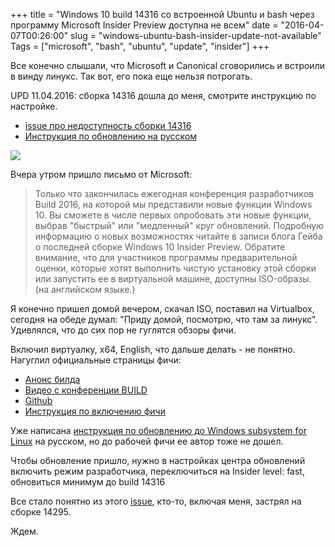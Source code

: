 +++
title = "Windows 10 build 14316 со встроенной Ubuntu и bash через программу Microsoft Insider Preview доступна не всем"
date = "2016-04-07T00:26:00"
slug = "windows-ubuntu-bash-insider-update-not-available"
Tags = ["microsoft", "bash", "ubuntu", "update", "insider"]
+++

Все конечно слышали, что Microsoft и Canonical сговорились и встроили в винду линукс. Так вот, его пока еще нельзя потрогать.

UPD 11.04.2016: сборка 14316 дошла до меня, смотрите инструкцию по настройке.

- [issue про недоступность сборки 14316](https://github.com/Microsoft/CommandLine-Documentation/issues/5)
- [Инструкция по обновлению на русском](http://blog.zacorp.ru/main/kak-vklyuchit-podderzhku-ubuntu-v-windows-10/)

<img src="http://az648995.vo.msecnd.net/win/2016/04/bash-1024x569.png" />

<!--more-->

Вчера утром пришло письмо от Microsoft:

> Только что закончилась ежегодная конференция разработчиков Build 2016, на которой мы представили новые функции Windows 10.
> Вы сможете в числе первых опробовать эти новые функции, выбрав "быстрый" или "медленный" круг обновлений. Подробную информацию о новых возможностях читайте в записи блога Гейба о последней сборке Windows 10 Insider Preview. Обратите внимание, что для участников программы предварительной оценки, которые хотят выполнить чистую установку этой сборки или запустить ее в виртуальной машине, доступны ISO-образы. (на английском языке.)

Я конечно пришел домой вечером, скачал ISO, поставил на Virtualbox, сегодня на обеде думал: "Приду домой, посмотрю, что там за линукс". Удивлялся, что до сих пор не гуглятся обзоры фичи.

Включил виртуалку, x64, English, что дальше делать - не понятно. Нагуглил официальные страницы фичи:

- [Анонс билда](https://blogs.windows.com/windowsexperience/2016/04/06/announcing-windows-10-insider-preview-build-14316/)
- [Видео с конференции BUILD](https://msdn.microsoft.com/en-us/commandline/wsl/about)
- [Github](https://github.com/Microsoft/CommandLine-Documentation)
- [Инструкция по включению фичи](https://github.com/Microsoft/CommandLine-Documentation/blob/master/commandline/WSL/install_guide.md)

Уже написана [инструкция по обновлению до Windows subsystem for Linux](http://blog.zacorp.ru/main/kak-vklyuchit-podderzhku-ubuntu-v-windows-10/) на русском, но до рабочей фичи ее автор тоже не дошел.

Чтобы обновление пришло, нужно в настройках центра обновлений включить режим разработчика, переключиться на Insider level: fast, обновиться минимум до build 14316

Все стало понятно из этого [issue](https://github.com/Microsoft/CommandLine-Documentation/issues/5), кто-то, включая меня, застрял на сборке 14295.

Ждем.
